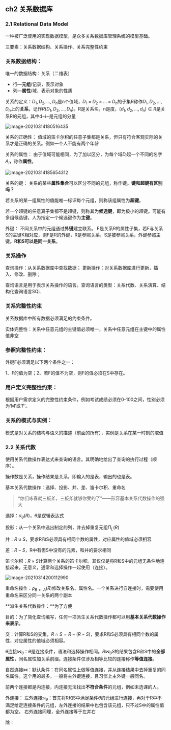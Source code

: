 ## ch2 关系数据库

### 2.1 Relational Data Model

一种被广泛使用的实现数据模型，是众多关系数据库管理系统的模型基础。

三要素：关系数据结构、关系操作、关系完整性约束

### 关系数据结构：

唯一的数据结构：关系（二维表）

* 行—**元组**/记录，表示对象
* 列—**属性**/域，表示对象的性质

关系的定义：$D_1,D_2,\dots,D_n$是n个值域，$D_1\times D_2\times \dots \times D_n$的子集R称作$D_1,D_2,\dots,D_n$上的**关系**，记作$R(D_1,D_2,\dots,D_n)$。R是关系名，n是度，$(d_1,d_2,\dots,d_n)\in R$是关系R的元组，其中d~i~是元组的分量

![image-20210314180516435](https://i.loli.net/2021/03/14/emsQ6LK5rGF3fBv.png)

关系的正确性：
值域的笛卡尔积的任意子集都是关系，但只有符合客观实际的关系才是正确的关系。例如一个人不能有两个年龄

关系的属性：
由于值域可能相同，为了加以区分，为每个域$D_i$起一个不同的名字$A_i$，称作**属性**。

![image-20210314185654312](https://i.loli.net/2021/03/14/796K8XoaJqd5fCw.png)

关系的键：
关系的某些**属性集合**可以区分不同的元组，称作键。**键和超键有区别吗？**

若关系的某一组属性的值能唯一标识每个元组，则称该组属性为**超键**。

若一个超键的任意真子集都不是超键，则称其为**候选键**，即为极小的超键。可能有多组候选键，人为指定一个候选键作为**主键**。

外键：
不同关系中的元组通过**外键**建立联系。
F是关系R的属性子集，若F与关系S的主键K相对应，则F是R的外键，R是参照关系，S是被参照关系，外键参照主键。**R和S可以是同一关系**。

### 关系操作

查询操作：从关系数据库中查找数据；
更新操作：对关系数据库进行更新，插入、修改、删除；

查询语言是用于表示关系操作的语言。查询语言的类型：关系代数、关系演算、结构化查询语言SQL

### 关系完整性约束

关系数据库中所有数据必须满足的约束条件。

实体完整性：关系中任意元组的主键值必须唯一，关系中任意元组在主键中的属性值非空

### 参照完整性约束：

外键F必须满足以下两个条件之一：

1、F的值为空；2、若F的值不为空，则F的值必须在S中存在。

### 用户定义完整性约束：

根据用户需求定义的完整性约束条件，例如考试成绩必须在0-100之间，性别必须为‘M’或‘F’。

### 关系的模式与实例：

模式是对关系的结构与语义的描述（前面的所有），实例是关系在某一时刻的取值

### 2.2 关系代数

使用关系代数操作表达式来查询的语言。其明确地给出了查询的执行过程（顺序）。

操作数是关系，操作结果是关系，即输入的是表，输出的也是表。

基本关系代数操作：选择、投影、并、差、笛卡尔积、重命名

> “你们咏春就三板斧，三板斧就够你受的了”——形容基本关系代数操作的强大

选择：$\sigma_\theta(R)$，$\theta$是逻辑表达式

投影：从一个关系中选出制定的列，并去掉重复元组$\Pi_L(R)$

并：$R\cup S$，要求R和S必须具有相同个数的属性，对应属性的值域必须相容

差：$R-S$，R中有但S中没有的元素，和并的要求相同

笛卡尔积：$R\times S$计算两个关系的笛卡尔积。其仅仅是将R和S中的元组无条件地连接起来，无意义，通常和选择操作一起使用（连接）。

![image-20210314200112990](https://i.loli.net/2021/03/14/dGLznFDXAHfsJNk.png)

重命名操作：$\rho_{B\leftarrow A}(R)$修改关系名、属性名。一个关系进行自连接时，需要使用重命名来区分同一关系的两个副本

**派生关系代数操作：**为了方便

目的：为了简化查询编写，任何一项派生关系代数操作都可以用**基本关系代数操作来表示**。

交：计算R和S的交集，$R\cap S=R-(R-S)$，要求R和S必须具有相同个数的属性，对应属性的值域必须相容。

$\theta$连接$\Join_\theta$：$\theta$是连接条件，语法和选择操作相同。$R\Join_\theta S$的结果包含R和S中的**全部属性**，同名属性加关系前缀。连接条件仅涉及相等比较的连接称作**等值连接**。

自然连接$\Join$：默认条件：在同名属性上做等值连接，并从连接结果中去掉重复的同名属性。这个用的最多，一般将主外键连接，且习惯上主外键一般同名。

前两个连接都是内连接，内连接无法找出**不符合条件**的元组，例如未选课的人。

外连接：
左外连接$⟕_\theta$：首先将R和S中满足条件$\theta$的元组进行连接，再对于R中不满足给定连接条件的元组，左外连接的结果中也包含该元组，只不过S中的属性值都为空。
右外连接同理，全外连接等于左并右

除：